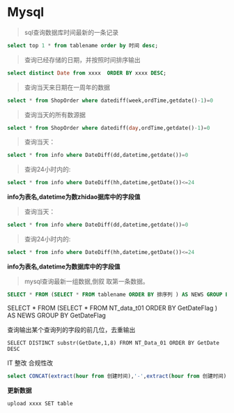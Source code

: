 # Mysql

> sql查询数据库时间最新的一条记录

```sql
select top 1 * from tablename order by 时间 desc;
```


> 查询已经存储的日期，并按照时间排序输出

```sql
select distinct Date from xxxx  ORDER BY xxxx DESC;
```
> 查询当天来日期在一周年的数据
```sql
select * from ShopOrder where datediff(week,ordTime,getdate()-1)=0 
```

> 查询当天的所有数源据
```sql
select * from ShopOrder where datediff(day,ordTime,getdate()-1)=0 
```

> 查询当天：
```sql
select * from info where DateDiff(dd,datetime,getdate())=0
```

> 查询24小时内的:
```sql
select * from info where DateDiff(hh,datetime,getDate())<=24
```

**info为表名,datetime为数zhidao据库中的字段值**

> 查询当天：
```sql
select * from info where DateDiff(dd,datetime,getdate())=0
```


> 查询24小时内的:

```sql
select * from info where DateDiff(hh,datetime,getDate())<=24
```

**info为表名,datetime为数据库中的字段值** 




> mysql查询最新一组数据,倒叙 取第一条数据。

```sql
SELECT * FROM (SELECT * FROM tablename ORDER BY 排序列 ) AS NEWS GROUP BY 排序列 DESC LIMIT 1
```

SELECT * FROM (SELECT * FROM NT_data_t01 ORDER BY GetDateFlag ) AS NEWS GROUP BY GetDateFlag


查询输出某个查询列的字段的前几位，去重输出
```
SELECT DISTINCT substr(GetDate,1,8) FROM NT_Data_01 ORDER BY GetDate DESC
```


IT 整改 合规性改 







```sql
select CONCAT(extract(hour from 创建时间),'-',extract(hour from 创建时间)+1)时段,DAYNAME(订单创建时间)周几, count(*)计数 FROM [11月订单表] where DAYNAME(创建时间)="monday" GROUP BY extract(hour from 创建时间)unionselect CONCAT(extract(hour from 创建时间),'-',extract(hour from 创建时间)+1)时段,DAYNAME(订单创建时间)周几, count(*)计数 FROM [12月订单表] where DAYNAME(创建时间)="monday" GROUP BY extract(hour from 创建时间);


```


**更新数据**

```
upload xxxx SET table
```


